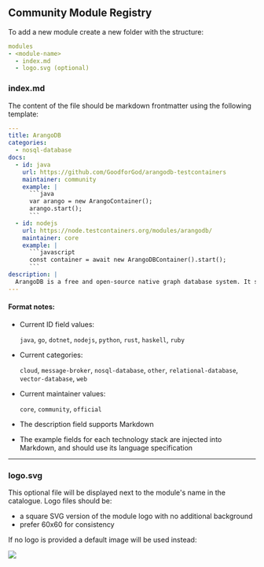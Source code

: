 ## Community Module Registry

To add a new module create a new folder with the structure:

```yaml
modules
- <module-name>
  - index.md
  - logo.svg (optional)
```

### index.md

The content of the file should be markdown frontmatter using the following template:

```yaml
---
title: ArangoDB
categories:
  - nosql-database
docs:
  - id: java
    url: https://github.com/GoodforGod/arangodb-testcontainers
    maintainer: community
    example: |
      ```java
      var arango = new ArangoContainer();
      arango.start();
      ```
  - id: nodejs
    url: https://node.testcontainers.org/modules/arangodb/
    maintainer: core
    example: |
      ```javascript
      const container = await new ArangoDBContainer().start();
      ```
description: |
  ArangoDB is a free and open-source native graph database system. It supports three data models; graphs, JSON documents, and key/value.
---
```

#### Format notes: 
- Current ID field values: 
  
  `java`, `go`, `dotnet`, `nodejs`, `python`, `rust`, `haskell`, `ruby`

- Current categories: 

  `cloud`, `message-broker`, `nosql-database`, `other`, `relational-database`, `vector-database`, `web`

- Current maintainer values:

  `core`, `community`, `official`

- The description field supports Markdown

- The example fields for each technology stack are injected into Markdown, and should use its language specification

---

### logo.svg

This optional file will be displayed next to the module's name in the catalogue. Logo files should be:

* a square SVG version of the module logo with no additional background
* prefer 60x60 for consistency

If no logo is provided a default image will be used instead:

<img src="https://testcontainers.com/images/modules/none.svg">
